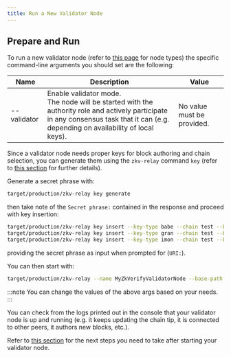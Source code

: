 ```yaml
---
title: Run a New Validator Node
---
```


## Prepare and Run

To run a new validator node (refer to [this page](../01-getting_started.md#node-types.md) for node types) the specific command-line arguments you should set are the following:

| Name        | Description                                                                                                                                                                             | Value                      |
| ----------- | --------------------------------------------------------------------------------------------------------------------------------------------------------------------------------------- | -------------------------- |
| --validator | Enable validator mode.<br/> The node will be started with the authority role and actively participate in any consensus task that it can (e.g. depending on availability of local keys). | No value must be provided. |

Since a validator node needs proper keys for block authoring and chain selection, you can generate them using the `zkv-relay` command `key` (refer to [this section](./getting_started_binaries#node-command-line-utilities) for further details).

Generate a secret phrase with:

```bash
target/production/zkv-relay key generate
```

then take note of the `Secret phrase:` contained in the response and proceed with key insertion:

```bash
target/production/zkv-relay key insert --key-type babe --chain test --base-path /home/your_user/validator_node_data --scheme sr25519
target/production/zkv-relay key insert --key-type gran --chain test --base-path /home/your_user/validator_node_data --scheme ed25519
target/production/zkv-relay key insert --key-type imon --chain test --base-path /home/your_user/validator_node_data --scheme sr25519
```

providing the secret phrase as input when prompted for (`URI:`).

You can then start with:

```bash
target/production/zkv-relay --name MyZkVerifyValidatorNode --base-path /home/your_user/validator_node_data --chain test --port 30353 --validator
```

:::note
You can change the values of the above args based on your needs.
:::

You can check from the logs printed out in the console that your validator node is up and running (e.g. it keeps updating the chain tip, it is connected to other peers, it authors new blocks, etc.).

Refer to [this section](../run_using_docker/run_new_validator_node#next-steps) for the next steps you need to take after starting your validator node.
